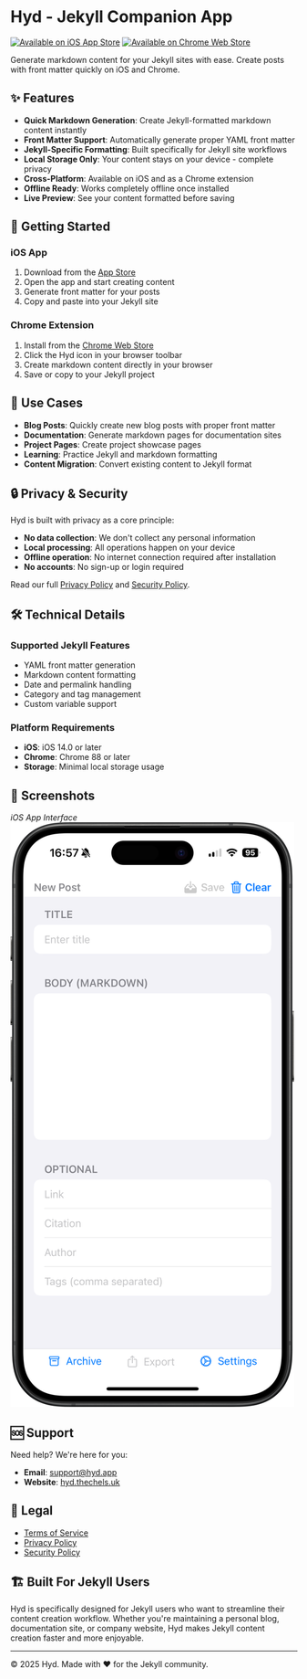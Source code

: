 # Hyd - Jekyll Companion App

[![Available on iOS App Store](https://img.shields.io/badge/iOS-App%20Store-blue)](https://apps.apple.com/app/hyd/idXXXXXXXXX)
[![Available on Chrome Web Store](https://img.shields.io/badge/Chrome-Web%20Store-green)](https://chrome.google.com/webstore/detail/hyd/XXXXXXXXXXXXXXXXXXXXX)

Generate markdown content for your Jekyll sites with ease. Create posts with front matter quickly on iOS and Chrome.

## ✨ Features

- **Quick Markdown Generation**: Create Jekyll-formatted markdown content instantly
- **Front Matter Support**: Automatically generate proper YAML front matter
- **Jekyll-Specific Formatting**: Built specifically for Jekyll site workflows
- **Local Storage Only**: Your content stays on your device - complete privacy
- **Cross-Platform**: Available on iOS and as a Chrome extension
- **Offline Ready**: Works completely offline once installed
- **Live Preview**: See your content formatted before saving

## 🚀 Getting Started

### iOS App

1. Download from the [App Store](https://apps.apple.com/app/hyd/idXXXXXXXXX)
2. Open the app and start creating content
3. Generate front matter for your posts
4. Copy and paste into your Jekyll site

### Chrome Extension

1. Install from the [Chrome Web Store](https://chrome.google.com/webstore/detail/hyd/XXXXXXXXXXXXXXXXXXXXX)
2. Click the Hyd icon in your browser toolbar
3. Create markdown content directly in your browser
4. Save or copy to your Jekyll project

## 📝 Use Cases

- **Blog Posts**: Quickly create new blog posts with proper front matter
- **Documentation**: Generate markdown pages for documentation sites
- **Project Pages**: Create project showcase pages
- **Learning**: Practice Jekyll and markdown formatting
- **Content Migration**: Convert existing content to Jekyll format

## 🔒 Privacy & Security

Hyd is built with privacy as a core principle:

- **No data collection**: We don't collect any personal information
- **Local processing**: All operations happen on your device
- **Offline operation**: No internet connection required after installation
- **No accounts**: No sign-up or login required

Read our full [Privacy Policy](privacy.md) and [Security Policy](security.md).

## 🛠️ Technical Details

### Supported Jekyll Features

- YAML front matter generation
- Markdown content formatting
- Date and permalink handling
- Category and tag management
- Custom variable support

### Platform Requirements

- **iOS**: iOS 14.0 or later
- **Chrome**: Chrome 88 or later
- **Storage**: Minimal local storage usage

## 📱 Screenshots

*iOS App Interface*
![Hyd iOS App](assets/iphone-app-screen.png)

## 🆘 Support

Need help? We're here for you:

- **Email**: [support@hyd.app](mailto:support@hyd.app)
- **Website**: [hyd.thechels.uk](https://hyd.thechels.uk)

## 📄 Legal

- [Terms of Service](terms.md)
- [Privacy Policy](privacy.md)
- [Security Policy](security.md)

## 🏗️ Built For Jekyll Users

Hyd is specifically designed for Jekyll users who want to streamline their content creation workflow. Whether you're maintaining a personal blog, documentation site, or company website, Hyd makes Jekyll content creation faster and more enjoyable.

---

© 2025 Hyd. Made with ❤️ for the Jekyll community.
